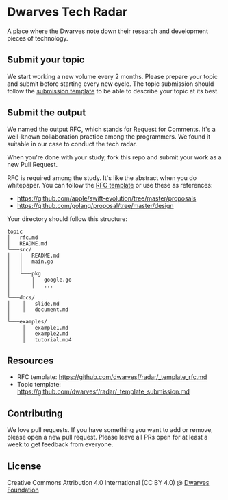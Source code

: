 # Dwarves Tech Radar

A place where the Dwarves note down their research and development pieces of technology.

## Submit your topic

We start working a new volume every 2 months. Please prepare your topic and submit before starting every new cycle. The topic submission should follow the [submission template](_template_submission.md) to be able to describe your topic at its best.
 
## Submit the output

We named the output RFC, which stands for Request for Comments. It's a well-known collaboration practice among the programmers. We found it suitable in our case to conduct the tech radar.

When you're done with your study, fork this repo and submit your work as a new Pull Request.

RFC is required among the study. It's like the abstract when you do whitepaper. You can follow the [RFC template](_template_rfc.md) or use these as references:

- https://github.com/apple/swift-evolution/tree/master/proposals
- https://github.com/golang/proposal/tree/master/design

Your directory should follow this structure:

```
topic
│   rfc.md
│   README.md
└───src/
│   │   README.md
│   │   main.go
│   │
│   └───pkg
│       │   google.go
│       │   ...
│
└───docs/
│    │   slide.md
│    │   document.md
│
└───examples/
     │   example1.md
     │   example2.md
     │   tutorial.mp4
```

## Resources

- RFC template: https://github.com/dwarvesf/radar/_template_rfc.md
- Topic template: https://github.com/dwarvesf/radar/_template_submission.md

## Contributing

We love pull requests. If you have something you want to add or remove, please open a new pull request. Please leave all PRs open for at least a week to get feedback from everyone.

## License

Creative Commons Attribution 4.0 International (CC BY 4.0)
@ [Dwarves Foundation](https://d.foundation)
